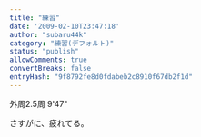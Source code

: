 ```yaml
---
title: "練習"
date: '2009-02-10T23:47:18'
author: "subaru44k"
category: "練習(デフォルト)"
status: "publish"
allowComments: true
convertBreaks: false
entryHash: "9f8792fe8d0fdabeb2c8910f67db2f1d"
---
```

外周2.5周
9'47"

さすがに、疲れてる。
